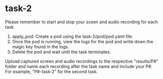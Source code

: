 # task-2

Please remember to start and stop your sceen and audio recording for each task.

1. apply_pod: Create a pod using the task-2/pod/pod.yaml file. 
2. Once the pod is running, view the logs for the pod and write down the magic key found in the logs. 
3. Delete the pod and wait until the task terminates. 

Upload captured screen and audio recordings to the respective "results/P#" folder and name each recording after the task name and include your P#. For example, "P#-task-2" for the second task.
